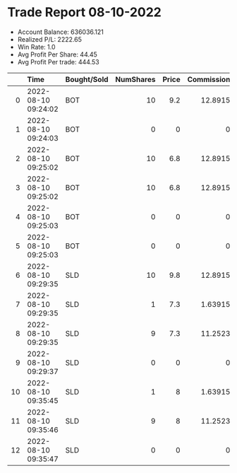 # Trade Report 08-10-2022
- Account Balance: 636036.121
- Realized P/L: 2222.65
- Win Rate: 1.0
- Avg Profit Per Share: 44.45
- Avg Profit Per trade: 444.53

|    | Time                | Bought/Sold   |   NumShares |   Price |   Commission |   RealizedPL | Name                  |
|---:|:--------------------|:--------------|------------:|--------:|-------------:|-------------:|:----------------------|
|  0 | 2022-08-10 09:24:02 | BOT           |          10 |     9.2 |     12.8915  |       0      | Shares of SPX 4195.0C |
|  1 | 2022-08-10 09:24:03 | BOT           |           0 |     0   |      0       |       0      | Long Pointer 003 DB   |
|  2 | 2022-08-10 09:25:02 | BOT           |          10 |     6.8 |     12.8915  |       0      | Shares of SPX 4200.0C |
|  3 | 2022-08-10 09:25:02 | BOT           |          10 |     6.8 |     12.8915  |       0      | Shares of SPX 4200.0C |
|  4 | 2022-08-10 09:25:03 | BOT           |           0 |     0   |      0       |       0      | Long Pointer 001 DB   |
|  5 | 2022-08-10 09:25:03 | BOT           |           0 |     0   |      0       |       0      | Long Pointer 003 DB   |
|  6 | 2022-08-10 09:29:35 | SLD           |          10 |     9.8 |     12.8915  |     574.217  | Shares of SPX 4195.0C |
|  7 | 2022-08-10 09:29:35 | SLD           |           1 |     7.3 |      1.63915 |      47.0717 | Shares of SPX 4200.0C |
|  8 | 2022-08-10 09:29:35 | SLD           |           9 |     7.3 |     11.2523  |     427.145  | Shares of SPX 4200.0C |
|  9 | 2022-08-10 09:29:37 | SLD           |           0 |     0   |      0       |       0      | Long Pointer 003 DB   |
| 10 | 2022-08-10 09:35:45 | SLD           |           1 |     8   |      1.63915 |     117.072  | Shares of SPX 4200.0C |
| 11 | 2022-08-10 09:35:46 | SLD           |           9 |     8   |     11.2523  |    1057.15   | Shares of SPX 4200.0C |
| 12 | 2022-08-10 09:35:47 | SLD           |           0 |     0   |      0       |       0      | Long Pointer 001 DB   |